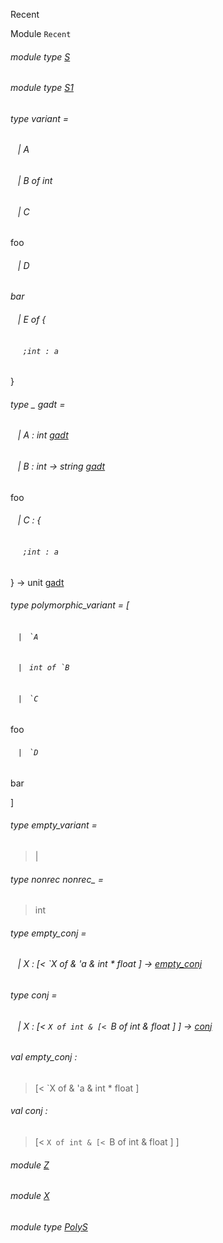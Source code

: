 Recent

Module `Recent`

<a id="module-type-S"></a>

###### module type [S](Recent.module-type-S.md)

<a id="module-type-S1"></a>

###### module type [S1](Recent.module-type-S1.md)

<a id="type-variant"></a>

###### type variant =

<a id="type-variant.A"></a>

######    | A

<a id="type-variant.B"></a>

######    | B of int

<a id="type-variant.C"></a>

######    | C

foo

<a id="type-variant.D"></a>

######    | D

_bar_

<a id="type-variant.E"></a>

######    | E of {

<a id="type-variant.a"></a>

######      `;int : a`

}

<a id="type-gadt"></a>

###### type _ gadt =

<a id="type-gadt.A"></a>

######    | A : int [gadt](#type-gadt)

<a id="type-gadt.B"></a>

######    | B : int -> string [gadt](#type-gadt)

foo

<a id="type-gadt.C"></a>

######    | C : {

<a id="type-gadt.a"></a>

######      `;int : a`

} -> unit [gadt](#type-gadt)

<a id="type-polymorphic_variant"></a>

###### type polymorphic_variant = [

<a id="type-polymorphic_variant.A"></a>

######    `| ` `` `A ``

<a id="type-polymorphic_variant.B"></a>

######    `| ` `` int of `B ``

<a id="type-polymorphic_variant.C"></a>

######    `| ` `` `C ``

foo

<a id="type-polymorphic_variant.D"></a>

######    `| ` `` `D ``

bar

]

<a id="type-empty_variant"></a>

###### type empty_variant =

> |

<a id="type-nonrec_"></a>

###### type nonrec nonrec_ =

> int

<a id="type-empty_conj"></a>

###### type empty_conj =

<a id="type-empty_conj.X"></a>

######    | X : [< `X of & 'a & int * float ] -> [empty_conj](#type-empty_conj)

<a id="type-conj"></a>

###### type conj =

<a id="type-conj.X"></a>

######    | X : [< `X of int & [< `B of int & float ] ] -> [conj](#type-conj)

<a id="val-empty_conj"></a>

###### val empty_conj :

> [< `X of & 'a & int * float ]

<a id="val-conj"></a>

###### val conj :

> [< `X of int & [< `B of int & float ] ]

<a id="module-Z"></a>

###### module [Z](Recent.Z.md)

<a id="module-X"></a>

###### module [X](Recent.X.md)

<a id="module-type-PolyS"></a>

###### module type [PolyS](Recent.module-type-PolyS.md)
